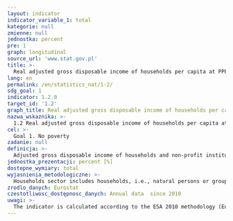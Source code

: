 ```yaml
---
layout: indicator
indicator_variable_1: total
kategorie: null
zmienne: null
jednostka: percent
pre: 1
graph: longitudinal
source_url: 'www.stat.gov.pl'
title: >-
  Real adjusted gross disposable income of households per capita at PPP (UE28=100)
lang: en
permalink: /en/statistics_nat/1-2/
sdg_goal: 1
indicator: 1.2.0
target_id: '1.2'
graph_title: Real adjusted gross disposable income of households per capita at PPP (UE28=100)
nazwa_wskaznika: >-
  1.2 Real adjusted gross disposable income of households per capita at PPP (UE28=100)
cel: >-
  Goal 1. No poverty
zadanie: null
definicja: >-
  Adjusted gross disposable income of households and non-profit institutions serving households (NPISH) divided by the purchasing power parities (PPP) of the actual individual consumption of households and by the total resident population, related to the European Union average (EU-28=100).
jednostka_prezentacji: percent [%]
dostepne_wymiary: total
wyjasnienia_metodologiczne: >-
  Households sector includes households, i.e., natural persons or groups of natural persons living together and jointly maintaining themselves (sharing income, expenditures and property) as well as collective households (e.g., residents of social welfare homes, care and education centres, convents, prisons).Non-profit institutions serving households sector (NPISH) includes: social organisations, political parties, trade unions, associations, foundations and units of religious organisations.Gross disposable income of households is obtained as a result of correcting their gross primary income (comprising among others: income obtained from conducted economic activity, wages, salaries and other income connected with hired work, property income) by current taxes (on income, wealth, etc.) and net social contributions, as well as – by social benefits (retirement and other pensions, allowances, etc.) and other current transfers.Adjusted gross disposable income of households gives broader picture of households income by including the flows corresponding to the use of individual goods and services which these households receive free of charge from government and NPISHs, i.e. social transfers in kind. This facilitates comparisons over time and across countries when there are differences or changes in economic and social conditions and in the role of general government in the redistribution of income.Purchasing power parities (PPP) are types of currency exchange rates that are used to convert economic indicators expressed in local currencies to a common conventional currency. Through the elimination of differences in price level between all countries taking part in the survey, they enable direct comparison of GDP and its main elements. Purchasing power parities are computed among others in frames of the international comparisons program carried out by the European Union. Purchasing Power Standard (PPS) is a common conventional currency adopted by the European Union. Value of one PPS is equal to the number of units of currency of a given country corresponding to 1 euro on the domestic market, taking into account the ratio of prices in a given country to prices in all other countries participating in the comparisons.
zrodlo_danych: Eurostat
czestotliwosc_dostępnosc_danych: Annual data  since 2010
uwagi: >-
  The indicator is calculated according to the ESA 2010 methodology (European System of National and Regional Accounts), being in force in the countries of the European Union and implemented by the regulation of the European Parliament and of the Council (EU) No 549/2013 of 21 May 2013.
---
```

